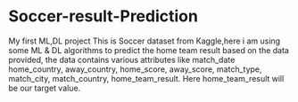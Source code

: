 # Soccer-result-Prediction
My first ML,DL project
This is Soccer dataset from Kaggle,here i am using some ML & DL algorithms to predict the home team result based on the data provided, the data contains various attributes like match_date home_country, away_country, home_score, away_score, match_type, match_city, match_country, home_team_result. Here home_team_result will be our target value.

